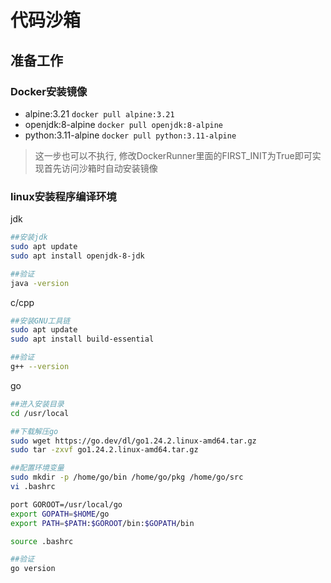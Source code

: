 # 代码沙箱

## 准备工作

### Docker安装镜像

- alpine:3.21 `docker pull alpine:3.21`
- openjdk:8-alpine `docker pull openjdk:8-alpine`
- python:3.11-alpine `docker pull python:3.11-alpine`

> 这一步也可以不执行, 修改DockerRunner里面的FIRST_INIT为True即可实现首先访问沙箱时自动安装镜像

### linux安装程序编译环境

jdk

```bash
##安装jdk
sudo apt update
sudo apt install openjdk-8-jdk

##验证
java -version
```

c/cpp

```bash
##安装GNU工具链
sudo apt update
sudo apt install build-essential

##验证
g++ --version
```

go

```bash
##进入安装目录
cd /usr/local

##下载解压go
sudo wget https://go.dev/dl/go1.24.2.linux-amd64.tar.gz
sudo tar -zxvf go1.24.2.linux-amd64.tar.gz

##配置环境变量
sudo mkdir -p /home/go/bin /home/go/pkg /home/go/src
vi .bashrc

port GOROOT=/usr/local/go
export GOPATH=$HOME/go
export PATH=$PATH:$GOROOT/bin:$GOPATH/bin

source .bashrc

##验证
go version
```
